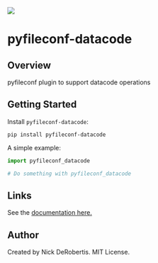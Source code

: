 
[![](https://codecov.io/gh/nickderobertis/pyfileconf-datacode/branch/master/graph/badge.svg)](https://codecov.io/gh/nickderobertis/pyfileconf-datacode)

# pyfileconf-datacode

## Overview

pyfileconf plugin to support datacode operations

## Getting Started

Install `pyfileconf-datacode`:

```
pip install pyfileconf-datacode
```

A simple example:

```python
import pyfileconf_datacode

# Do something with pyfileconf_datacode
```

## Links

See the
[documentation here.](
https://nickderobertis.github.io/pyfileconf-datacode/
)

## Author

Created by Nick DeRobertis. MIT License.